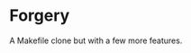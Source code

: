 # Forgery

A Makefile clone but with a few more features.

<!-- TODO: handle case when no .init key was passed in -->
<!-- for now, .init key is required -->

<!--
TODO: add colored output
TODO: when arg len is 1, display all forgefile.json keys as possible commands
-->
